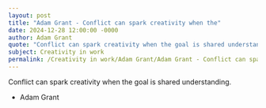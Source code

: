 ```yaml
---
layout: post
title: "Adam Grant - Conflict can spark creativity when the"
date: 2024-12-28 12:00:00 -0000
author: Adam Grant
quote: "Conflict can spark creativity when the goal is shared understanding."
subject: Creativity in work
permalink: /Creativity in work/Adam Grant/Adam Grant - Conflict can spark creativity when the
---
```


Conflict can spark creativity when the goal is shared understanding.

- Adam Grant
